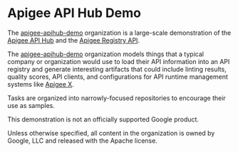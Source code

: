# Apigee API Hub Demo

The [apigee-apihub-demo](https://github.com/apigee-apihub-demo) organization is
a large-scale demonstration of the
[Apigee API Hub](https://cloud.google.com/apigee/docs/api-hub/what-is-api-hub)
and the [Apigee Registry API](https://github.com/apigee/registry).

The [apigee-apihub-demo](https://github.com/apigee-apihub-demo) organization
models things that a typical company or organization would use to load their
API information into an API registry and generate interesting artifacts that
could include linting results, quality scores, API clients, and configurations
for API runtime management systems like [Apigee X]().

Tasks are organized into narrowly-focused repositories to encourage their use
as samples.

This demonstration is not an officially supported Google product.

Unless otherwise specified, all content in the organization is owned by Google,
LLC and released with the Apache license.
